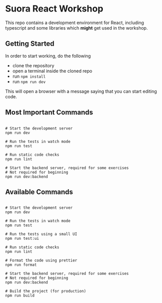 # Suora React Workshop

This repo contains a development environment for React, including typescript and some libraries which **might** get used in the workshop.

## Getting Started

In order to start working, do the following

- clone the repository
- open a terminal inside the cloned repo
- run `npm install`
- run `npm run dev`

This will open a browser with a message saying that you can start editing code.

## Most Important Commands
```shell

# Start the development server
npm run dev

# Run the tests in watch mode
npm run test

# Run static code checks
npm run lint

# Start the backend server, required for some exercises
# Not required for beginning
npm run dev:backend

```

## Available Commands

```shell

# Start the development server
npm run dev

# Run the tests in watch mode
npm run test

# Run the tests using a small UI
npm run test:ui

# Run static code checks
npm run lint

# Format the code using prettier
npm run format

# Start the backend server, required for some exercises
# Not required for beginning
npm run dev:backend

# Build the project (for production)
npm run build

```
